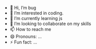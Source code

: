 - 👋 Hi, I’m bug
- 👀 I’m interested in coding.
- 🌱 I’m currently learning js
- 💞️ I’m looking to collaborate on my skills 
- 📫 How to reach me 
- 😄 Pronouns: ...
- ⚡ Fun fact: ...

<!---
Codebugxx/Codebugxx is a ✨ special ✨ repository because its `README.md` (this file) appears on your GitHub profile.
You can click the Preview link to take a look at your changes.
--->

